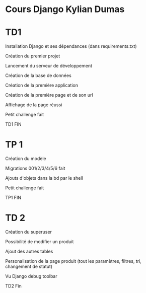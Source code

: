 # Cours Django Kylian Dumas



# TD1


Installation Django et ses dépendances (dans requirements.txt)

Création du premier projet

Lancement du serveur de développement

Création de la base de données

Création de la première application

Création de la première page et de son url

Affichage de la page réussi

Petit challenge fait


TD1 FIN


# TP 1


Création du modèle

Migrations 001/2/3/4/5/6 fait

Ajouts d'objets dans la bd par le shell

Petit challenge fait 


TP1 FIN


# TD 2

Création du superuser

Possibilité de modifier un produit

Ajout des autres tables

Personalisation de la page produit (tout les paramètres, filtres, tri, changement de statut)

Vu Django debug toolbar


TD2 Fin